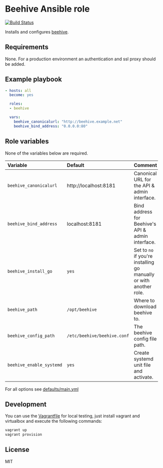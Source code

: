 # Beehive Ansible role

[![Build Status](https://travis-ci.org/morbidick/ansible-role-beehive.svg?branch=master)](https://travis-ci.org/morbidick/ansible-role-beehive)

Installs and configures [beehive](https://github.com/muesli/beehive).

## Requirements

None. For a production environment an authentication and ssl proxy should be added.

## Example playbook

````yaml
- hosts: all
  become: yes

  roles:
  - beehive

  vars:
    beehive_canonicalurl: "http://beehive.example.net"
    beehive_bind_address: "0.0.0.0:80"
````

## Role variables

None of the variables below are required.

| Variable                 | Default   | Comment |
| :---                     | :---      | :---    |
| `beehive_canonicalurl`   | http://localhost:8181 | Canonical URL for the API & admin interface. |
| `beehive_bind_address`   | localhost:8181 | Bind address for Beehive's API & admin interface. |
| `beehive_install_go`     | `yes`     | Set to `no` if you're installing go manually or with another role. |
| `beehive_path`           | `/opt/beehive` | Where to download beehive to. |
| `beehive_config_path`    | `/etc/beehive/beehive.conf` | The beehive config file path. |
| `beehive_enable_systemd` | `yes`     | Create systemd unit file and activate. |

For all options see [defaults/main.yml](defaults/main.yml)

## Development

You can use the [Vagrantfile](Vagrantfile) for local testing, just install vagrant and virtualbox and execute the following commands:

````bash
vagrant up
vagrant provision
````

## License

MIT
